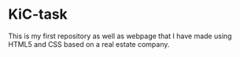 # KiC-task
This is my first repository as well as webpage that I have made using HTML5 and CSS based on a real estate company.
